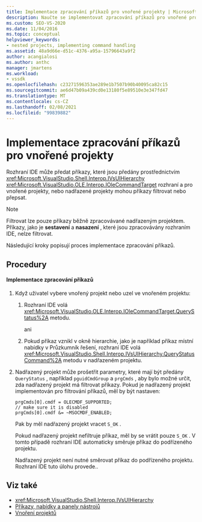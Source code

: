 ```yaml
---
title: Implementace zpracování příkazů pro vnořené projekty | Microsoft Docs
description: Naučte se implementovat zpracování příkazů pro vnořené projekty v integrovaném vývojovém prostředí (IDE) sady Visual Studio.
ms.custom: SEO-VS-2020
ms.date: 11/04/2016
ms.topic: conceptual
helpviewer_keywords:
- nested projects, implementing command handling
ms.assetid: 48a9d66e-d51c-4376-a95a-15796643a9f2
author: acangialosi
ms.author: anthc
manager: jmartens
ms.workload:
- vssdk
ms.openlocfilehash: c23271596353ae289e1b7507b90b40095ca82c15
ms.sourcegitcommit: ae6d47b09a439cd0e13180f5e89510e3e347fd47
ms.translationtype: MT
ms.contentlocale: cs-CZ
ms.lasthandoff: 02/08/2021
ms.locfileid: "99839882"
---
```

# <a name="implementing-command-handling-for-nested-projects"></a>Implementace zpracování příkazů pro vnořené projekty
Rozhraní IDE může předat příkazy, které jsou předány prostřednictvím <xref:Microsoft.VisualStudio.Shell.Interop.IVsUIHierarchy> <xref:Microsoft.VisualStudio.OLE.Interop.IOleCommandTarget> rozhraní a pro vnořené projekty, nebo nadřazené projekty mohou příkazy filtrovat nebo přepsat.

> [!NOTE]
> Filtrovat lze pouze příkazy běžně zpracovávané nadřazeným projektem. Příkazy, jako je **sestavení** a **nasazení** , které jsou zpracovávány rozhraním IDE, nelze filtrovat.

 Následující kroky popisují proces implementace zpracování příkazů.

## <a name="procedures"></a>Procedury

#### <a name="to-implement-command-handling"></a>Implementace zpracování příkazů

1. Když uživatel vybere vnořený projekt nebo uzel ve vnořeném projektu:

   1. Rozhraní IDE volá <xref:Microsoft.VisualStudio.OLE.Interop.IOleCommandTarget.QueryStatus%2A> metodu.

      ani

   2. Pokud příkaz vznikl v okně hierarchie, jako je například příkaz místní nabídky v Průzkumník řešení, rozhraní IDE volá <xref:Microsoft.VisualStudio.Shell.Interop.IVsUIHierarchy.QueryStatusCommand%2A> metodu v nadřazeném projektu.

2. Nadřazený projekt může prošetřit parametry, které mají být předány `QueryStatus` , například `pguidCmdGroup` a `prgCmds` , aby bylo možné určit, zda nadřazený projekt má filtrovat příkazy. Pokud je nadřazený projekt implementován pro filtrování příkazů, měl by být nastaven:

   ```
   prgCmds[0].cmdf = OLECMDF_SUPPORTED;
   // make sure it is disabled
   prgCmds[0].cmdf &= ~MSOCMDF_ENABLED;
   ```

    Pak by měl nadřazený projekt vracet `S_OK` .

    Pokud nadřazený projekt nefiltruje příkaz, měl by se vrátit pouze `S_OK` . V tomto případě rozhraní IDE automaticky směruje příkaz do podřízeného projektu.

    Nadřazený projekt není nutné směrovat příkaz do podřízeného projektu. Rozhraní IDE tuto úlohu provede..

## <a name="see-also"></a>Viz také
- <xref:Microsoft.VisualStudio.Shell.Interop.IVsUIHierarchy>
- [Příkazy, nabídky a panely nástrojů](../../extensibility/internals/commands-menus-and-toolbars.md)
- [Vnoření projektů](../../extensibility/internals/nesting-projects.md)
